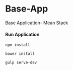# Base-App
Base Application- Mean Stack

#### Run Application

`npm install`

`bower install`

`gulp serve-dev`
